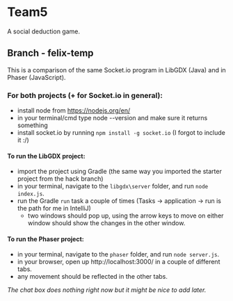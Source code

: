 # Team5
A social deduction game.

## Branch - felix-temp

This is a comparison of the same Socket.io program in LibGDX (Java) and in Phaser (JavaScript).

### For both projects (+ for Socket.io in general):
- install node from https://nodejs.org/en/
- in your terminal/cmd type node --version and make sure it returns something
- install socket.io by running `npm install -g socket.io` (I forgot to include it :/)

#### To run the LibGDX project:
- import the project using Gradle (the same way you imported the starter project from the hack branch)
- in your terminal, navigate to the `libgdx\server` folder, and run `node index.js`.
- run the Gradle `run` task a couple of times (Tasks -> application -> run is the path for me in IntelliJ)
  - two windows should pop up, using the arrow keys to move on either window should show the changes in the other window.

#### To run the Phaser project:
- in your terminal, navigate to the `phaser` folder, and run `node server.js`.
- in your browser, open up http://localhost:3000/ in a couple of different tabs.
- any movement should be reflected in the other tabs.

_The chat box does nothing right now but it might be nice to add later._
